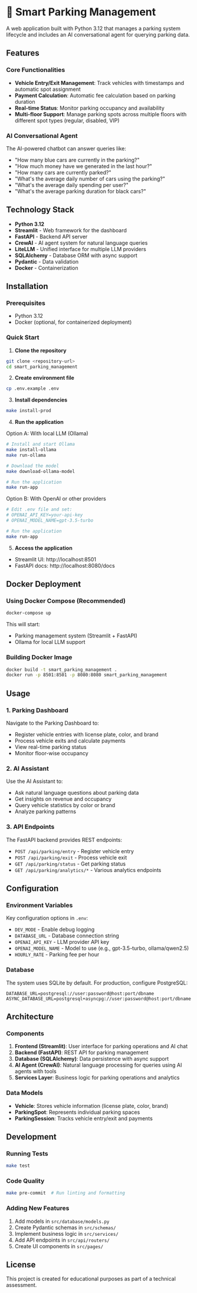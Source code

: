 # 🚗 Smart Parking Management

A web application built with Python 3.12 that manages a parking system lifecycle and includes an AI conversational agent for querying parking data.

## Features

### Core Functionalities

- **Vehicle Entry/Exit Management**: Track vehicles with timestamps and automatic spot assignment
- **Payment Calculation**: Automatic fee calculation based on parking duration
- **Real-time Status**: Monitor parking occupancy and availability
- **Multi-floor Support**: Manage parking spots across multiple floors with different spot types (regular, disabled, VIP)

### AI Conversational Agent

The AI-powered chatbot can answer queries like:

- "How many blue cars are currently in the parking?"
- "How much money have we generated in the last hour?"
- "How many cars are currently parked?"
- "What's the average daily number of cars using the parking?"
- "What's the average daily spending per user?"
- "What's the average parking duration for black cars?"

## Technology Stack

- **Python 3.12**
- **Streamlit** - Web framework for the dashboard
- **FastAPI** - Backend API server
- **CrewAI** - AI agent system for natural language queries
- **LiteLLM** - Unified interface for multiple LLM providers
- **SQLAlchemy** - Database ORM with async support
- **Pydantic** - Data validation
- **Docker** - Containerization

## Installation

### Prerequisites

- Python 3.12
- Docker (optional, for containerized deployment)

### Quick Start

1. **Clone the repository**

```bash
git clone <repository-url>
cd smart_parking_management
```

2. **Create environment file**

```bash
cp .env.example .env
```

3. **Install dependencies**

```bash
make install-prod
```

4. **Run the application**

Option A: With local LLM (Ollama)

```bash
# Install and start Ollama
make install-ollama
make run-ollama

# Download the model
make download-ollama-model

# Run the application
make run-app
```

Option B: With OpenAI or other providers

```bash
# Edit .env file and set:
# OPENAI_API_KEY=your-api-key
# OPENAI_MODEL_NAME=gpt-3.5-turbo

# Run the application
make run-app
```

5. **Access the application**

- Streamlit UI: http://localhost:8501
- FastAPI docs: http://localhost:8080/docs

## Docker Deployment

### Using Docker Compose (Recommended)

```bash
docker-compose up
```

This will start:

- Parking management system (Streamlit + FastAPI)
- Ollama for local LLM support

### Building Docker Image

```bash
docker build -t smart_parking_management .
docker run -p 8501:8501 -p 8080:8080 smart_parking_management
```

## Usage

### 1. Parking Dashboard

Navigate to the Parking Dashboard to:

- Register vehicle entries with license plate, color, and brand
- Process vehicle exits and calculate payments
- View real-time parking status
- Monitor floor-wise occupancy

### 2. AI Assistant

Use the AI Assistant to:

- Ask natural language questions about parking data
- Get insights on revenue and occupancy
- Query vehicle statistics by color or brand
- Analyze parking patterns

### 3. API Endpoints

The FastAPI backend provides REST endpoints:

- `POST /api/parking/entry` - Register vehicle entry
- `POST /api/parking/exit` - Process vehicle exit
- `GET /api/parking/status` - Get parking status
- `GET /api/parking/analytics/*` - Various analytics endpoints

## Configuration

### Environment Variables

Key configuration options in `.env`:

- `DEV_MODE` - Enable debug logging
- `DATABASE_URL` - Database connection string
- `OPENAI_API_KEY` - LLM provider API key
- `OPENAI_MODEL_NAME` - Model to use (e.g., gpt-3.5-turbo, ollama/qwen2.5)
- `HOURLY_RATE` - Parking fee per hour

### Database

The system uses SQLite by default. For production, configure PostgreSQL:

```
DATABASE_URL=postgresql://user:password@host:port/dbname
ASYNC_DATABASE_URL=postgresql+asyncpg://user:password@host:port/dbname
```

## Architecture

### Components

1. **Frontend (Streamlit)**: User interface for parking operations and AI chat
2. **Backend (FastAPI)**: REST API for parking management
3. **Database (SQLAlchemy)**: Data persistence with async support
4. **AI Agent (CrewAI)**: Natural language processing for queries using AI agents with tools
5. **Services Layer**: Business logic for parking operations and analytics

### Data Models

- **Vehicle**: Stores vehicle information (license plate, color, brand)
- **ParkingSpot**: Represents individual parking spaces
- **ParkingSession**: Tracks vehicle entry/exit and payments

## Development

### Running Tests

```bash
make test
```

### Code Quality

```bash
make pre-commit  # Run linting and formatting
```

### Adding New Features

1. Add models in `src/database/models.py`
2. Create Pydantic schemas in `src/schemas/`
3. Implement business logic in `src/services/`
4. Add API endpoints in `src/api/routers/`
5. Create UI components in `src/pages/`

## License

This project is created for educational purposes as part of a technical assessment.
